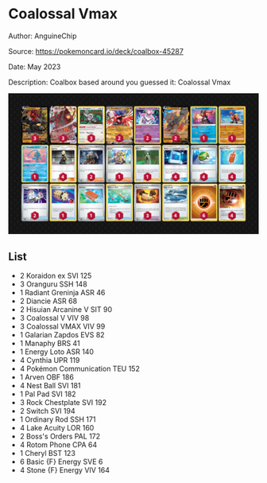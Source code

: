 # Coalossal Vmax

Author: AnguineChip

Source: <https://pokemoncard.io/deck/coalbox-45287>

Date: May 2023

Description: Coalbox based around you guessed it: Coalossal Vmax

![decklist](../../images/SVI/Coalossal%20Vmax/1-%20Coalossal%20Vmax.png)

## List

* 2 Koraidon ex SVI 125
* 3 Oranguru SSH 148
* 1 Radiant Greninja ASR 46
* 2 Diancie ASR 68
* 2 Hisuian Arcanine V SIT 90
* 3 Coalossal V VIV 98
* 3 Coalossal VMAX VIV 99
* 1 Galarian Zapdos EVS 82
* 1 Manaphy BRS 41
* 1 Energy Loto ASR 140
* 4 Cynthia UPR 119
* 4 Pokémon Communication TEU 152
* 1 Arven OBF 186
* 4 Nest Ball SVI 181
* 1 Pal Pad SVI 182
* 3 Rock Chestplate SVI 192
* 2 Switch SVI 194
* 1 Ordinary Rod SSH 171
* 4 Lake Acuity LOR 160
* 2 Boss's Orders PAL 172
* 4 Rotom Phone CPA 64
* 1 Cheryl BST 123
* 6 Basic {F} Energy SVE 6
* 4 Stone {F} Energy VIV 164
